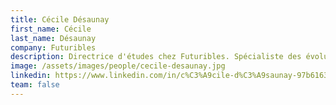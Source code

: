 ```yaml
---
title: Cécile Désaunay
first_name: Cécile
last_name: Désaunay
company: Futuribles
description: Directrice d'études chez Futuribles. Spécialiste des évolutions de la consommation et des modes de vie. Auteure de La société de déconsommation. La révolution du vivre mieux en consommant moins (éd. Alternatives, 2021)
image: /assets/images/people/cecile-desaunay.jpg
linkedin: https://www.linkedin.com/in/c%C3%A9cile-d%C3%A9saunay-97b61631/
team: false
---
```

